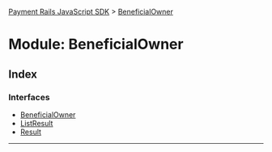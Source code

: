 [Payment Rails JavaScript SDK](../README.md) > [BeneficialOwner](../modules/beneficialowner.md)



# Module: BeneficialOwner

## Index

### Interfaces

* [BeneficialOwner](../interfaces/beneficialowner.beneficialowner-1.md)
* [ListResult](../interfaces/beneficialowner.listresult.md)
* [Result](../interfaces/beneficialowner.result.md)



---
